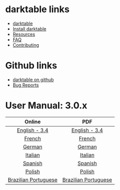 # __darktable links__
* [darktable](https://darktable.org/)
* [Install darktable](https://darktable.org/install)
* [Resources](https://darktable.org/resources)
* [FAQ](https://www.darktable.org/about/faq/)
* [Contributing](https://www.darktable.org/development/)

# __Github links__
* [darktable on github](https://github.com/darktable-org/darktable)
* [Bug Reports](https://github.com/darktable-org/darktable/issues)

# __User Manual: 3.0.x__

| Online                                                                   | PDF                                                                                                                               |
| :-:                                                                      | :-:                                                                                                                               |
| [English - 3.4](https://darktable-org.github.io/dtdocs/)                 | [English - 3.4](https://darktable-org.github.io/dtdocs/darktable_user_manual.pdf)                                                 |
| [French](https://darktable.gitlab.io/doc/fr/index.html)                  | [French](https://github.com/darktable-org/darktable/releases/download/release-3.0.0/darktable-usermanual-fr.pdf)                  |
| [German](https://darktable.gitlab.io/doc/de/index.html)                  | [German](https://github.com/darktable-org/darktable/releases/download/release-3.0.0/darktable-usermanual-de.pdf)                  |
| [Italian](https://darktable.gitlab.io/doc/it/index.html)                 | [Italian](https://github.com/darktable-org/darktable/releases/download/release-3.0.0/darktable-usermanual-it.pdf)                 |
| [Spanish](https://darktable.gitlab.io/doc/es/index.html)                 | [Spanish](https://github.com/darktable-org/darktable/releases/download/release-3.0.0/darktable-usermanual-es.pdf)                 |
| [Polish](https://darktable.gitlab.io/doc/pl/index.html)                  | [Polish](https://github.com/darktable-org/darktable/releases/download/release-3.0.0/darktable-usermanual-pl.pdf)                  |
| [Brazilian Portuguese](https://darktable.gitlab.io/doc/pt_BR/index.html) | [Brazilian Portuguese](https://github.com/darktable-org/darktable/releases/download/release-3.0.0/darktable-usermanual-pt_BR.pdf) |

